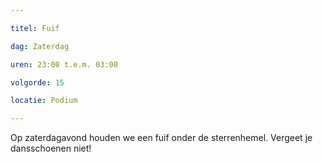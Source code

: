 ```yaml
---

titel: Fuif

dag: Zaterdag

uren: 23:00 t.e.m. 03:00

volgorde: 15

locatie: Podium

---
```


Op zaterdagavond houden we een fuif onder de sterrenhemel. Vergeet je dansschoenen niet!
